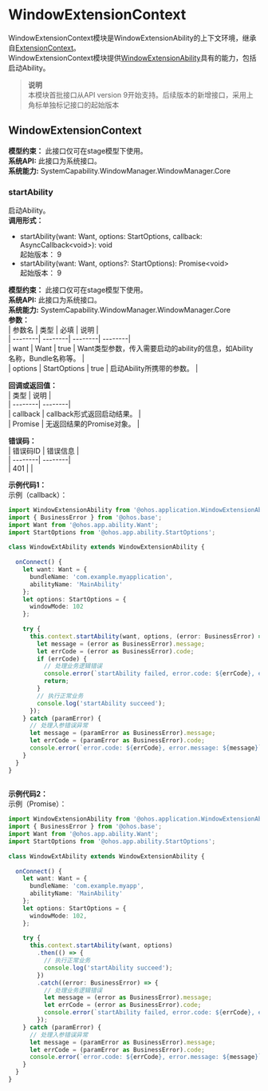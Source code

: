 # WindowExtensionContext    
WindowExtensionContext模块是WindowExtensionAbility的上下文环境，继承自[ExtensionContext](js-apis-inner-application-extensionContext.md)。  
WindowExtensionContext模块提供[WindowExtensionAbility](js-apis-application-windowExtensionAbility.md)具有的能力，包括启动Ability。  
> **说明**   
>本模块首批接口从API version 9开始支持。后续版本的新增接口，采用上角标单独标记接口的起始版本  
    
## WindowExtensionContext  
 **模型约束：** 此接口仅可在stage模型下使用。  
 **系统API:**  此接口为系统接口。  
 **系统能力:**  SystemCapability.WindowManager.WindowManager.Core    
### startAbility    
启动Ability。  
 **调用形式：**     
    
- startAbility(want: Want, options: StartOptions, callback: AsyncCallback\<void>): void    
起始版本： 9    
- startAbility(want: Want, options?: StartOptions): Promise\<void>    
起始版本： 9  
  
 **模型约束：** 此接口仅可在stage模型下使用。  
 **系统API:**  此接口为系统接口。  
 **系统能力:**  SystemCapability.WindowManager.WindowManager.Core    
 **参数：**     
| 参数名 | 类型 | 必填 | 说明 |  
| --------| --------| --------| --------|  
| want | Want | true | Want类型参数，传入需要启动的ability的信息，如Ability名称，Bundle名称等。 |  
| options | StartOptions | true | 启动Ability所携带的参数。 |  
    
 **回调或返回值：**     
| 类型 | 说明 |  
| --------| --------|  
| callback | callback形式返回启动结果。 |  
| Promise<void> | 无返回结果的Promise对象。 |  
    
    
 **错误码：**     
| 错误码ID | 错误信息 |  
| --------| --------|  
| 401 |  |  
    
 **示例代码1：**   
示例（callback）：  
```ts    
import WindowExtensionAbility from '@ohos.application.WindowExtensionAbility';  
import { BusinessError } from '@ohos.base';  
import Want from '@ohos.app.ability.Want';  
import StartOptions from '@ohos.app.ability.StartOptions';  
  
class WindowExtAbility extends WindowExtensionAbility {  
    
  onConnect() {  
    let want: Want = {  
      bundleName: 'com.example.myapplication',  
      abilityName: 'MainAbility'  
    };  
    let options: StartOptions = {  
      windowMode: 102  
    };  
  
    try {  
      this.context.startAbility(want, options, (error: BusinessError) => {  
        let message = (error as BusinessError).message;  
        let errCode = (error as BusinessError).code;  
        if (errCode) {  
          // 处理业务逻辑错误  
          console.error(`startAbility failed, error.code: ${errCode}, error.message: ${message}`);  
          return;  
        }  
        // 执行正常业务  
        console.log('startAbility succeed');  
      });  
    } catch (paramError) {  
      // 处理入参错误异常  
      let message = (paramError as BusinessError).message;  
      let errCode = (paramError as BusinessError).code;  
      console.error(`error.code: ${errCode}, error.message: ${message}`);  
    }  
  }  
}  
    
```    
  
    
 **示例代码2：**   
示例（Promise）：  
```ts    
import WindowExtensionAbility from '@ohos.application.WindowExtensionAbility';  
import { BusinessError } from '@ohos.base';  
import Want from '@ohos.app.ability.Want';  
import StartOptions from '@ohos.app.ability.StartOptions';  
  
class WindowExtAbility extends WindowExtensionAbility {  
  
  onConnect() {  
    let want: Want = {  
      bundleName: 'com.example.myapp',  
      abilityName: 'MainAbility'  
    };  
    let options: StartOptions = {  
      windowMode: 102,  
    };  
  
    try {  
      this.context.startAbility(want, options)  
        .then(() => {  
          // 执行正常业务  
          console.log('startAbility succeed');  
        })  
        .catch((error: BusinessError) => {  
          // 处理业务逻辑错误  
          let message = (error as BusinessError).message;  
          let errCode = (error as BusinessError).code;  
          console.error(`startAbility failed, error.code: ${errCode}, error.message: ${message}`);  
        });  
    } catch (paramError) {  
      // 处理入参错误异常  
      let message = (paramError as BusinessError).message;  
      let errCode = (paramError as BusinessError).code;  
      console.error(`error.code: ${errCode}, error.message: ${message}`);  
    }  
  }  
}  
    
```    
  
